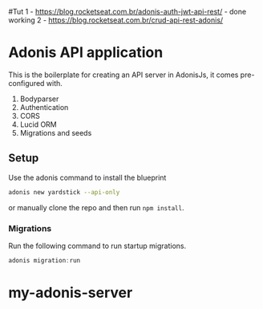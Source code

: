 #Tut
1 - https://blog.rocketseat.com.br/adonis-auth-jwt-api-rest/ - done working
2 - https://blog.rocketseat.com.br/crud-api-rest-adonis/

# Adonis API application

This is the boilerplate for creating an API server in AdonisJs, it comes pre-configured with.

1. Bodyparser
2. Authentication
3. CORS
4. Lucid ORM
5. Migrations and seeds

## Setup

Use the adonis command to install the blueprint

```bash
adonis new yardstick --api-only
```

or manually clone the repo and then run `npm install`.


### Migrations

Run the following command to run startup migrations.

```js
adonis migration:run
```
# my-adonis-server
